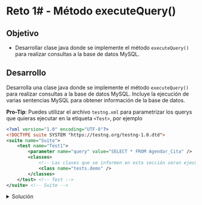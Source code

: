# Reto 1# - Método executeQuery()

## Objetivo

* Desarrollar clase java donde se implemente el método `executeQuery()` para realizar consultas a la base de datos MySQL.

## Desarrollo

Desarrolla una clase java donde se implemente el método `executeQuery()` para realizar consultas a la base de datos MySQL. Incluye la ejecución de varias sentencias MySQL para obtener información de la base de datos.

__Pro-Tip__: Puedes utilizar el archivo `testng.xml` para parametrizar los querys que quieras ejecutar en la etiqueta `<Test>`, por ejemplo

```Xml
<?xml version="1.0" encoding="UTF-8"?>
<!DOCTYPE suite SYSTEM "https://testng.org/testng-1.0.dtd">
<suite name="Suite">
	<test name="Test1">
		<parameter name="query" value="SELECT * FROM Agendar_Cita" />
		<classes>
			<!-- Las clases que se informen en esta sección seran ejecutadas en la Suite -->
			<class name="tests.demo" />
		</classes>
	</test> <!-- Test -->
</suite> <!-- Suite -->
```


<details>
  <summary> Solución </summary>


`testng.xml`

```Xml
<?xml version="1.0" encoding="UTF-8"?>
<!DOCTYPE suite SYSTEM "https://testng.org/testng-1.0.dtd">
<suite name="Suite">

	<test name="Test1">
		<parameter name="query" value="SELECT * FROM Agendar_Cita" />
		<classes>
			<!-- Las clases que se informen en esta sección seran ejecutadas en la Suite -->
			<class name="tests.demo" />
		</classes>
	</test> <!-- Test -->
	<test name="Test2">
		<parameter name="query" value="SELECT * FROM Agendar_Cita where jobTitle = 'QA'" />
		<classes>
			<!-- Las clases que se informen en esta sección seran ejecutadas en la Suite -->
			<class name="tests.demo" />
		</classes>
	</test> <!-- Test -->
	<test name="Test3">
		<parameter name="query" value="SELECT * FROM Agendar_Cita where email = null" />
		<classes>
			<!-- Las clases que se informen en esta sección seran ejecutadas en la Suite -->
			<class name="tests.demo" />
		</classes>
	</test> <!-- Test -->

</suite> <!-- Suite -->
```

`demo.java`

```Java

package tests;


import static org.testng.Assert.assertTrue;

import java.sql.Connection;
import java.sql.DriverManager;
import java.sql.ResultSet;
import java.sql.ResultSetMetaData;
import java.sql.Statement;
import org.testng.annotations.AfterTest;
import org.testng.annotations.BeforeTest;
import org.testng.annotations.Parameters;
import org.testng.annotations.Test;

public class demo {
	int total = 0;
	// Creación del object de conexión
	static Connection con = null;

	// Creación del object Statement
	private static Statement stmt;
	private ResultSet res;

	// Creación de Constantes para la conexión a la Base de Datos
	public static String DB_URL = "jdbc:mysql://localhost:3306/WebAutomationTesting";
	public static String DB_USER = "root";
	public static String DB_PASSWORD = "root_pass";

	@BeforeTest
	public void setUp() throws Exception {
		try {
			// Conexión a la Base de Datos
			String dbClass = "com.mysql.cj.jdbc.Driver";
			Class.forName(dbClass);
			Connection con = DriverManager.getConnection(DB_URL, DB_USER, DB_PASSWORD);

			// Statement object para enviar la declaración SQL a la base de datos
			stmt = con.createStatement();

		} catch (Exception e) {
			e.printStackTrace();
		}
	}

	@Test
	@Parameters({"query"})
	public void test(String query) {

		try {

			// Definir y ejecutar la consulta a la base de datos
			res = stmt.executeQuery(query);

			// objeto ResultSetMetaData para obtener el numero de columnas de la tabla
			ResultSetMetaData rsmd = res.getMetaData();
			int columnsNumber = rsmd.getColumnCount();

			System.out.println(query);
			
			while (res.next()) {

				total++;

				for (int i = 1; i <= columnsNumber; i++) {
					System.out.print(" | " + res.getString(i));
					if (i == columnsNumber) {
						System.out.println(" | " + res.getString(i));
					}
				}
			}
		} catch (Exception e) {
			e.printStackTrace();
		}

		// asersiones
		assertTrue(total >= 1, "No se obtuvieron resultados de la consulta");

	}

	@AfterTest
	public void tearDown() throws Exception {
		if (res != null){
            res.close();
        }
		// Cerrar la conexión a la base de datos
		if (con != null) {
			con.close();
		}
		
	}

}

```

</details>



